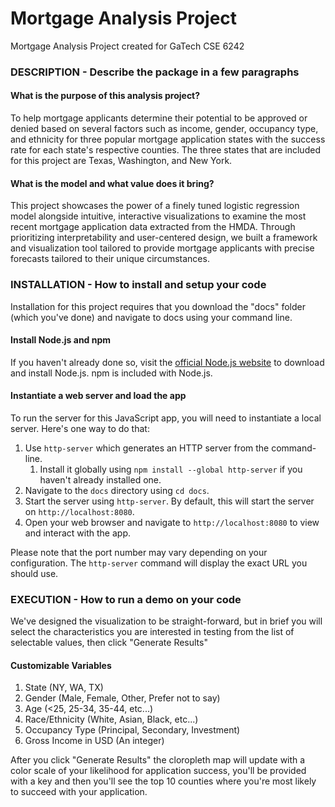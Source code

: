 # Mortgage Analysis Project
Mortgage Analysis Project created for GaTech CSE 6242

### DESCRIPTION - Describe the package in a few paragraphs
#### What is the purpose of this analysis project?

To help mortgage applicants determine their potential to be approved or denied based on several factors such as income, gender, occupancy type, and ethnicity for three popular mortgage application states with the success rate for each state's respective counties. The three states that are included for this project are Texas, Washington, and New York. 

#### What is the model and what value does it bring?

This project showcases the power of a finely tuned logistic regression model alongside intuitive, interactive visualizations to examine the most recent mortgage application data extracted from the HMDA. Through prioritizing interpretability and user-centered design, we built a framework and visualization tool tailored to provide mortgage applicants with precise forecasts tailored to their unique circumstances. 

### INSTALLATION - How to install and setup your code
Installation for this project requires that you download the "docs" folder (which you've done) and navigate to docs using your command line.

#### Install Node.js and npm
If you haven't already done so, visit the [official Node.js website](https://nodejs.org/) to download and install Node.js. npm is included with Node.js.

#### Instantiate a web server and load the app
To run the server for this JavaScript app, you will need to instantiate a local server. Here's one way to do that:

1. Use `http-server` which generates an HTTP server from the command-line.
   1. Install it globally using `npm install --global http-server` if you haven't already installed one.
2. Navigate to the `docs` directory using `cd docs`.
3. Start the server using `http-server`. By default, this will start the server on `http://localhost:8080`.
4. Open your web browser and navigate to `http://localhost:8080` to view and interact with the app.

Please note that the port number may vary depending on your configuration. The `http-server` command will display the exact URL you should use.

### EXECUTION - How to run a demo on your code
We've designed the visualization to be straight-forward, but in brief you will select the characteristics you are interested in testing from the list of selectable values, then click "Generate Results"

#### Customizable Variables
1. State (NY, WA, TX)
2. Gender (Male, Female, Other, Prefer not to say)
3. Age (<25, 25-34, 35-44, etc...)
4. Race/Ethnicity (White, Asian, Black, etc...)
5. Occupancy Type (Principal, Secondary, Investment)
6. Gross Income in USD (An integer)

After you click "Generate Results" the cloropleth map will update with a color scale of your likelihood for application success, you'll be provided with a key and then you'll see the top 10 counties where you're most likely to succeed with your application.